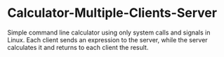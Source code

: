 # Calculator-Multiple-Clients-Server
Simple command line calculator using only system calls and signals in Linux. Each client sends an expression to the server, while the server calculates it and returns to each client the result.
